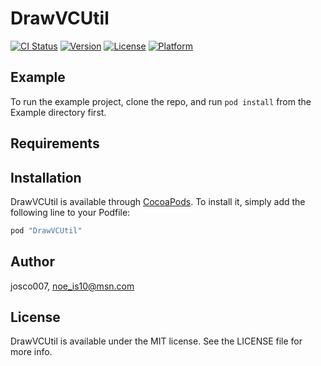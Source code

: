 # DrawVCUtil

[![CI Status](http://img.shields.io/travis/josco007/DrawVCUtil.svg?style=flat)](https://travis-ci.org/josco007/DrawVCUtil)
[![Version](https://img.shields.io/cocoapods/v/DrawVCUtil.svg?style=flat)](http://cocoapods.org/pods/DrawVCUtil)
[![License](https://img.shields.io/cocoapods/l/DrawVCUtil.svg?style=flat)](http://cocoapods.org/pods/DrawVCUtil)
[![Platform](https://img.shields.io/cocoapods/p/DrawVCUtil.svg?style=flat)](http://cocoapods.org/pods/DrawVCUtil)

## Example

To run the example project, clone the repo, and run `pod install` from the Example directory first.

## Requirements

## Installation

DrawVCUtil is available through [CocoaPods](http://cocoapods.org). To install
it, simply add the following line to your Podfile:

```ruby
pod "DrawVCUtil"
```

## Author

josco007, noe_is10@msn.com

## License

DrawVCUtil is available under the MIT license. See the LICENSE file for more info.

